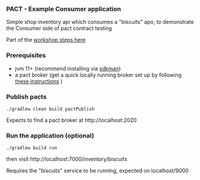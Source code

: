 ### PACT  - Example Consumer application

Simple shop inventory api which consumes a "biscuits" apo, to demonstrate the Consumer
side of pact contract testing

Part of the  [workshop steps here](https://github.com/csbiggar/pact-contract-testing-workshop)

### Prerequisites

* jvm 11+ (recommend installing via [sdkman](https://sdkman.io/))
* a pact broker (get a quick locally running broker set up by following [these instructions](https://github.com/pact-foundation/pact-broker-docker/blob/master/POSTGRESQL.md#running-postgresql-via-docker) )


### Publish pacts

    ./gradlew clean build pactPublish

Expects to find a pact broker at http://localhost:2020

### Run the application (optional)

    ./gradlew build run

then visit http://localhost:7000/inventory/biscuits

Requires the "biscuits" service to be running, expected on localhost/9000

